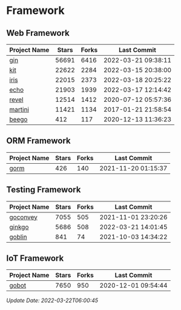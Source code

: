 # Framework

## Web Framework
| Project Name | Stars | Forks | Last Commit |
| ------------ | ----- | ----- | ----------- |
| [gin](https://github.com/gin-gonic/gin) | 56691 | 6416 | 2022-03-21 09:38:11 |
| [kit](https://github.com/go-kit/kit) | 22622 | 2284 | 2022-03-15 20:38:00 |
| [iris](https://github.com/kataras/iris) | 22015 | 2373 | 2022-03-18 20:25:22 |
| [echo](https://github.com/labstack/echo) | 21903 | 1939 | 2022-03-17 12:14:42 |
| [revel](https://github.com/revel/revel) | 12514 | 1412 | 2020-07-12 05:57:36 |
| [martini](https://github.com/go-martini/martini) | 11421 | 1134 | 2017-01-21 21:58:54 |
| [beego](https://github.com/astaxie/beego) | 412 | 117 | 2020-12-13 11:36:23 |

## ORM Framework
| Project Name | Stars | Forks | Last Commit |
| ------------ | ----- | ----- | ----------- |
| [gorm](https://github.com/jinzhu/gorm) | 426 | 140 | 2021-11-20 01:15:37 |

## Testing Framework
| Project Name | Stars | Forks | Last Commit |
| ------------ | ----- | ----- | ----------- |
| [goconvey](https://github.com/smartystreets/goconvey) | 7055 | 505 | 2021-11-01 23:20:26 |
| [ginkgo](https://github.com/onsi/ginkgo) | 5686 | 508 | 2022-03-21 14:01:45 |
| [goblin](https://github.com/franela/goblin) | 841 | 74 | 2021-10-03 14:34:22 |

## IoT Framework
| Project Name | Stars | Forks | Last Commit |
| ------------ | ----- | ----- | ----------- |
| [gobot](https://github.com/hybridgroup/gobot) | 7650 | 950 | 2020-12-01 09:54:44 |

*Update Date: 2022-03-22T06:00:45*